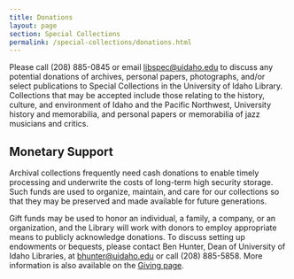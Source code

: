 ```yaml
---
title: Donations
layout: page
section: Special Collections
permalink: /special-collections/donations.html
---
```


Please call (208) 885-0845 or email <libspec@uidaho.edu> to discuss any potential donations of archives, personal papers, photographs, and/or select publications to Special Collections in the University of Idaho Library. 
Collections that may be accepted include those relating to the history, culture, and environment of Idaho and the Pacific Northwest, University history and memorabilia, and personal papers or memorabilia of jazz musicians and critics.

## Monetary Support

Archival collections frequently need cash donations to enable timely processing and underwrite the costs of long-term high security storage. 
Such funds are used to organize, maintain, and care for our collections so that they may be preserved and made available for future generations.

Gift funds may be used to honor an individual, a family, a company, or an organization, and the Library will work with donors to employ appropriate means to publicly acknowledge donations. 
To discuss setting up endowments or bequests, please contact Ben Hunter, Dean of University of Idaho Libraries, at <bhunter@uidaho.edu> or call (208) 885-5858. 
More information is also available on the [Giving page](/giving/).
